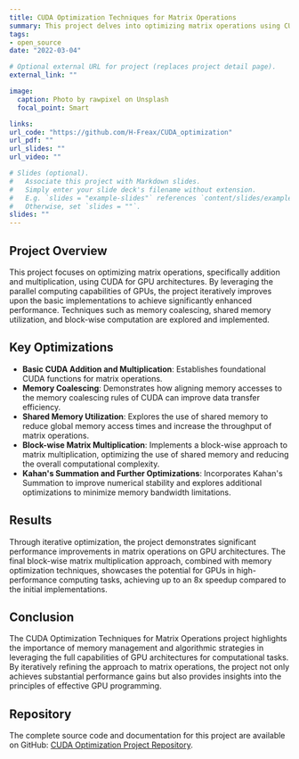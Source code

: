 ```yaml
---
title: CUDA Optimization Techniques for Matrix Operations
summary: This project delves into optimizing matrix operations using CUDA, demonstrating iterative improvements in addition and multiplication algorithms to enhance performance on GPU architectures.
tags:
- open_source
date: "2022-03-04"

# Optional external URL for project (replaces project detail page).
external_link: ""

image:
  caption: Photo by rawpixel on Unsplash
  focal_point: Smart

links:
url_code: "https://github.com/H-Freax/CUDA_optimization"
url_pdf: ""
url_slides: ""
url_video: ""

# Slides (optional).
#   Associate this project with Markdown slides.
#   Simply enter your slide deck's filename without extension.
#   E.g. `slides = "example-slides"` references `content/slides/example-slides.md`.
#   Otherwise, set `slides = ""`.
slides: ""
---
```

## Project Overview
This project focuses on optimizing matrix operations, specifically addition and multiplication, using CUDA for GPU architectures. By leveraging the parallel computing capabilities of GPUs, the project iteratively improves upon the basic implementations to achieve significantly enhanced performance. Techniques such as memory coalescing, shared memory utilization, and block-wise computation are explored and implemented.
## Key Optimizations
- **Basic CUDA Addition and Multiplication**: Establishes foundational CUDA functions for matrix operations.
- **Memory Coalescing**: Demonstrates how aligning memory accesses to the memory coalescing rules of CUDA can improve data transfer efficiency.
- **Shared Memory Utilization**: Explores the use of shared memory to reduce global memory access times and increase the throughput of matrix operations.
- **Block-wise Matrix Multiplication**: Implements a block-wise approach to matrix multiplication, optimizing the use of shared memory and reducing the overall computational complexity.
- **Kahan's Summation and Further Optimizations**: Incorporates Kahan's Summation to improve numerical stability and explores additional optimizations to minimize memory bandwidth limitations.
## Results
Through iterative optimization, the project demonstrates significant performance improvements in matrix operations on GPU architectures. The final block-wise matrix multiplication approach, combined with memory optimization techniques, showcases the potential for GPUs in high-performance computing tasks, achieving up to an 8x speedup compared to the initial implementations.
## Conclusion
The CUDA Optimization Techniques for Matrix Operations project highlights the importance of memory management and algorithmic strategies in leveraging the full capabilities of GPU architectures for computational tasks. By iteratively refining the approach to matrix operations, the project not only achieves substantial performance gains but also provides insights into the principles of effective GPU programming.
## Repository
The complete source code and documentation for this project are available on GitHub: [CUDA Optimization Project Repository](https://github.com/H-Freax/CUDA_optimization).

